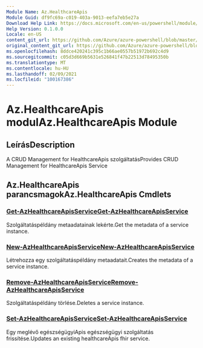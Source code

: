 ```yaml
---
Module Name: Az.HealthcareApis
Module Guid: df9fc69a-c019-403a-9013-eefa7eb5e27a
Download Help Link: https://docs.microsoft.com/en-us/powershell/module/az.healthcareapis
Help Version: 0.1.0.0
Locale: en-US
content_git_url: https://github.com/Azure/azure-powershell/blob/master/src/HealthcareApis/HealthcareApis/help/Az.HealthcareApis.md
original_content_git_url: https://github.com/Azure/azure-powershell/blob/master/src/HealthcareApis/HealthcareApis/help/Az.HealthcareApis.md
ms.openlocfilehash: 8ddce420241c395c1b66ae0557b51972b692c4d9
ms.sourcegitcommit: c05d3d669b5631e526841f47b22513d78495350b
ms.translationtype: MT
ms.contentlocale: hu-HU
ms.lasthandoff: 02/09/2021
ms.locfileid: "100167386"
---
```

# <span data-ttu-id="6c19f-101">Az.HealthcareApis modul</span><span class="sxs-lookup"><span data-stu-id="6c19f-101">Az.HealthcareApis Module</span></span>
## <span data-ttu-id="6c19f-102">Leírás</span><span class="sxs-lookup"><span data-stu-id="6c19f-102">Description</span></span>
<span data-ttu-id="6c19f-103">A CRUD Management for HealthcareApis szolgáltatás</span><span class="sxs-lookup"><span data-stu-id="6c19f-103">Provides CRUD Management for HealthcareApis Service</span></span>

## <span data-ttu-id="6c19f-104">Az.HealthcareApis parancsmagok</span><span class="sxs-lookup"><span data-stu-id="6c19f-104">Az.HealthcareApis Cmdlets</span></span>
### [<span data-ttu-id="6c19f-105">Get-AzHealthcareApisService</span><span class="sxs-lookup"><span data-stu-id="6c19f-105">Get-AzHealthcareApisService</span></span>](Get-AzHealthcareApisService.md)
<span data-ttu-id="6c19f-106">Szolgáltatáspéldány metaadatainak lekérte.</span><span class="sxs-lookup"><span data-stu-id="6c19f-106">Get the metadata of a service instance.</span></span>

### [<span data-ttu-id="6c19f-107">New-AzHealthcareApisService</span><span class="sxs-lookup"><span data-stu-id="6c19f-107">New-AzHealthcareApisService</span></span>](New-AzHealthcareApisService.md)
<span data-ttu-id="6c19f-108">Létrehozza egy szolgáltatáspéldány metaadatait.</span><span class="sxs-lookup"><span data-stu-id="6c19f-108">Creates the metadata of a service instance.</span></span>

### [<span data-ttu-id="6c19f-109">Remove-AzHealthcareApisService</span><span class="sxs-lookup"><span data-stu-id="6c19f-109">Remove-AzHealthcareApisService</span></span>](Remove-AzHealthcareApisService.md)
<span data-ttu-id="6c19f-110">Szolgáltatáspéldány törlése.</span><span class="sxs-lookup"><span data-stu-id="6c19f-110">Deletes a service instance.</span></span>

### [<span data-ttu-id="6c19f-111">Set-AzHealthcareApisService</span><span class="sxs-lookup"><span data-stu-id="6c19f-111">Set-AzHealthcareApisService</span></span>](Set-AzHealthcareApisService.md)
<span data-ttu-id="6c19f-112">Egy meglévő egészségügyiApis egészségügyi szolgáltatás frissítése.</span><span class="sxs-lookup"><span data-stu-id="6c19f-112">Updates an existing healthcareApis fhir service.</span></span>


